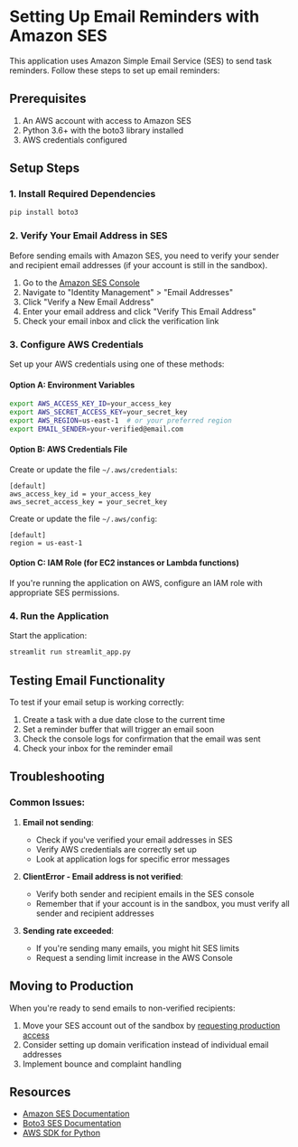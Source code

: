 # Setting Up Email Reminders with Amazon SES

This application uses Amazon Simple Email Service (SES) to send task reminders. Follow these steps to set up email reminders:

## Prerequisites

1. An AWS account with access to Amazon SES
2. Python 3.6+ with the boto3 library installed
3. AWS credentials configured

## Setup Steps

### 1. Install Required Dependencies

```bash
pip install boto3
```

### 2. Verify Your Email Address in SES

Before sending emails with Amazon SES, you need to verify your sender and recipient email addresses (if your account is still in the sandbox).

1. Go to the [Amazon SES Console](https://console.aws.amazon.com/ses/)
2. Navigate to "Identity Management" > "Email Addresses"
3. Click "Verify a New Email Address"
4. Enter your email address and click "Verify This Email Address"
5. Check your email inbox and click the verification link

### 3. Configure AWS Credentials

Set up your AWS credentials using one of these methods:

#### Option A: Environment Variables

```bash
export AWS_ACCESS_KEY_ID=your_access_key
export AWS_SECRET_ACCESS_KEY=your_secret_key
export AWS_REGION=us-east-1  # or your preferred region
export EMAIL_SENDER=your-verified@email.com
```

#### Option B: AWS Credentials File

Create or update the file `~/.aws/credentials`:

```
[default]
aws_access_key_id = your_access_key
aws_secret_access_key = your_secret_key
```

Create or update the file `~/.aws/config`:

```
[default]
region = us-east-1
```

#### Option C: IAM Role (for EC2 instances or Lambda functions)

If you're running the application on AWS, configure an IAM role with appropriate SES permissions.

### 4. Run the Application

Start the application:

```bash
streamlit run streamlit_app.py
```

## Testing Email Functionality

To test if your email setup is working correctly:

1. Create a task with a due date close to the current time
2. Set a reminder buffer that will trigger an email soon
3. Check the console logs for confirmation that the email was sent
4. Check your inbox for the reminder email

## Troubleshooting

### Common Issues:

1. **Email not sending**: 
   - Check if you've verified your email addresses in SES
   - Verify AWS credentials are correctly set up
   - Look at application logs for specific error messages

2. **ClientError - Email address is not verified**:
   - Verify both sender and recipient emails in the SES console
   - Remember that if your account is in the sandbox, you must verify all sender and recipient addresses

3. **Sending rate exceeded**:
   - If you're sending many emails, you might hit SES limits
   - Request a sending limit increase in the AWS Console

## Moving to Production

When you're ready to send emails to non-verified recipients:

1. Move your SES account out of the sandbox by [requesting production access](https://docs.aws.amazon.com/ses/latest/dg/request-production-access.html)
2. Consider setting up domain verification instead of individual email addresses
3. Implement bounce and complaint handling

## Resources

- [Amazon SES Documentation](https://docs.aws.amazon.com/ses/latest/dg/Welcome.html)
- [Boto3 SES Documentation](https://boto3.amazonaws.com/v1/documentation/api/latest/reference/services/ses.html)
- [AWS SDK for Python](https://aws.amazon.com/sdk-for-python/) 